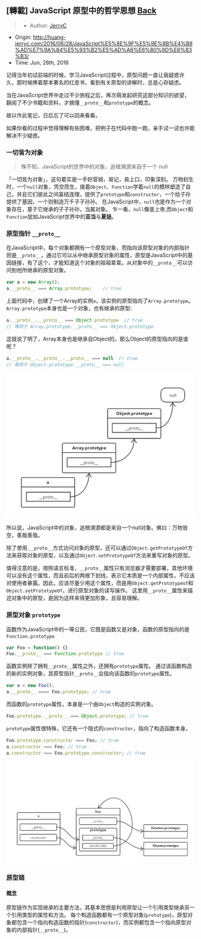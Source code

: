 ## [轉載] JavaScript 原型中的哲学思想 [Back](./../post.md)

> - Author: [JerryC](huang-jerryc.com)
- Origin: http://huang-jerryc.com/2016/06/28/JavaScript%E5%8E%9F%E5%9E%8B%E4%B8%AD%E7%9A%84%E5%93%B2%E5%AD%A6%E6%80%9D%E6%83%B3/
- Time: Jun, 28th, 2016


记得当年初试前端的时候，学习JavaScript过程中，原型问题一直让我疑惑许久，那时候捧着那本著名的红皮书，看到有关原型的讲解时，总是心存疑虑。


当在JavaScript世界中走过不少旅程之后，再次萌发起研究这部分知识的欲望，翻阅了不少书籍和资料，才搞懂`__proto__`和`prototype`的概念。

故以作此笔记，日后忘了可以回来看看。

如果你看的过程中觉得理解有些困难，把例子在代码中跑一跑，亲手试一试也许能解决不少疑惑。

### 一切皆为对象

> 殊不知，JavaScript的世界中的对象，追根溯源来自于一个 null

「一切皆为对象」，这句着实是一手好营销，易记，易上口，印象深刻。
万物初生时，一个`null`对象，凭空而生，接着`Object`、`Function`学着`null`的模样塑造了自己，并且它们彼此之间喜结连理，提供了`prototype`和`constructor`，一个给子孙提供了基因，一个则制造万千子子孙孙。
在JavaScript中，`null`也是作为一个对象存在，基于它继承的子子孙孙，当属对象。
乍一看，`null`像是上帝,而`Object`和`Function`犹如JavaScript世界中的**亚当**与**夏娃**。

### 原型指针 `__proto__`

在JavaScript中，每个对象都拥有一个原型对象，而指向该原型对象的内部指针则是`__proto__`，通过它可以从中继承原型对象的属性，原型是JavaScript中的基因链接，有了这个，才能知道这个对象的祖祖辈辈。从对象中的`__proto__`可以访问到他所继承的原型对象。

```js
var a = new Array();
a.__proto__ === Array.prototype;    // true
```

上面代码中，创建了一个Array的实例`a`，该实例的原型指向了`Array.prototype`。
`Array.prototype`本身也是一个对象，也有继承的原型:

```js
a.__proto__.__proto__ === Object.prototype  // true
// 等同于 Array.prototype.__proto__ === Object.prototype
```

这就说了明了，Array本身也是继承自Object的，那么Object的原型指向的是谁呢？


```js
a.__proto__.__proto__.__proto__ === null  // true
// 等同于 Object.prototype.__proto__ === null
```

![](./1.png)

所以说，JavaScript中的对象，追根溯源都是来自一个null对象。佛曰：万物皆空，善哉善哉。

除了使用.`__proto__`方式访问对象的原型，还可以通过`Object.getPrototypeOf`方法来获取对象的原型，以及通过`Object.setPrototypeOf`方法来重写对象的原型。

值得注意的是，按照语言标准，`__proto__`属性只有浏览器才需要部署，其他环境可以没有这个属性，而且前后的两根下划线，表示它本质是一个内部属性，不应该对使用者暴露。因此，应该尽量少用这个属性，而是用`Object.getPrototypeof`和`Object.setPrototypeOf`，进行原型对象的读写操作。
这里用`__proto__`属性来描述对象中的原型，是因为这样来得更加形象，且容易理解。

### 原型对象 `prototype`

函数作为JavaScript中的一等公民，它既是函数又是对象，函数的原型指向的是`Function.prototype`

```js
var Foo = function() {}
Foo.__proto__ === Function.prototype // true
```

函数实例除了拥有`__proto__`属性之外，还拥有`prototype`属性。
通过该函数构造的新的实例对象，其原型指针`__proto__`会指向该函数的`prototype`属性。

```js
var a = new Foo();
a.__proto__ ==== Foo.prototype; // true
```

而函数的`prototype`属性，本身是一个由`Object`构造的实例对象。

```js
Foo.prototype.__proto__ === Object.prototype; // true
```

`prototype`属性很特殊，它还有一个隐式的`constructor`，指向了构造函数本身。

```js
Foo.prototype.constructor === Foo; // true
a.constructor === Foo; // true
a.constructor === Foo.prototype.constructor; // true
```

![](./2.png)

### 原型链

#### 概念

原型链作为实现继承的主要方法，其基本思想是利用原型让一个引用类型继承另一个引用类型的属性和方法。
每个构造函数都有一个原型对象(`prototype`)，原型对象都包含一个指向构造函数的指针(`constructor`)，而实例都包含一个指向原型对象的内部指针(`__proto__`)。